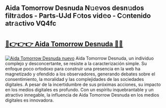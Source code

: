 ## Aida Tomorrow Desnuda N𝚞𝚎vos desn𝚞dos filtr𝚊dos - Parts-UJd F𝚘tos vid𝚎o - C𝚘ntenido atr𝚊ctivo VQ4fc

# <h2><a href="http://mbam3vw.tromn.icu/?c=Aida+Tomorrow+Desnuda">🔗👉👉👉 Aida Tomorrow Desnuda 🔗🔗</a></h2>

[![Aida Tomorrow Desnuda nuevo](https://i.imgur.com/pEAQMta.gif)](http://mbam3vw.tromn.icu/?c=Aida+Tomorrow+Desnuda)
Aida Tomorrow Desnuda, un individuo complejo y desconcertante, se resiste a la caracterización simple. Su enfoque poco ortodoxo para construir una presencia en la web ha magnetizado y ofendido a los observadores, generando debates sobre el consentimiento, la moralidad y las complejidades de las sociedades digitales. A pesar de la incertidumbre de sus próximas acciones, su impacto en los medios digitales es profundo. Con un espíritu inquebrantable y un atractivo innegable, la influencia de Aida Tomorrow Desnuda en los medios digitales es innovadora.
